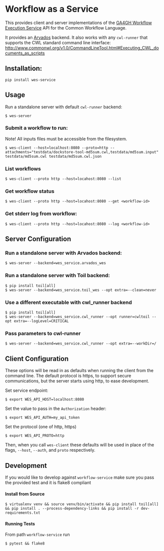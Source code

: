 # Workflow as a Service

This provides client and server implementations of the [GA4GH Workflow
Execution Service](https://github.com/ga4gh/workflow-execution-schemas) API for
the Common Workflow Language.

It provides an [Arvados](https://github.com/curoverse/arvados) backend.  It
also works with any `cwl-runner` that supports the CWL standard command line
interface: http://www.commonwl.org/v1.0/CommandLineTool.html#Executing_CWL_documents_as_scripts

## Installation:

```
pip install wes-service
```

## Usage

Run a standalone server with default `cwl-runner` backend:

```
$ wes-server
```

### Submit a workflow to run:

Note! All inputs files must be accessible from the filesystem.

```
$ wes-client --host=localhost:8080 --proto=http --attachments="testdata/dockstore-tool-md5sum.cwl,testdata/md5sum.input" testdata/md5sum.cwl testdata/md5sum.cwl.json
```

### List workflows

```
$ wes-client --proto http --host=locahost:8080 --list
```

### Get workflow status

```
$ wes-client --proto http --host=locahost:8080 --get <workflow-id>
```

### Get stderr log from workflow:

```
$ wes-client --proto http --host=locahost:8080 --log <workflow-id>
```

## Server Configuration

### Run a standalone server with Arvados backend:

```
$ wes-server --backend=wes_service.arvados_wes
```

### Run a standalone server with Toil backend:

```
$ pip install toil[all]
$ wes-server --backend=wes_service.toil_wes --opt extra=--clean=never
```

### Use a different executable with cwl_runner backend

```
$ pip install toil[all]
$ wes-server --backend=wes_service.cwl_runner --opt runner=cwltoil --opt extra=--logLevel=CRITICAL
```

### Pass parameters to cwl-runner

```
$ wes-server --backend=wes_service.cwl_runner --opt extra=--workDir=/
```

## Client Configuration

These options will be read in as defaults when running the client from the
command line. The default protocol is https, to support secure communications,
but the server starts using http, to ease development.

Set service endpoint:

```
$ export WES_API_HOST=localhost:8080
```

Set the value to pass in the `Authorization` header:

```
$ export WES_API_AUTH=my_api_token
```

Set the protocol (one of http, https)

```
$ export WES_API_PROTO=http
```

Then, when you call `wes-client` these defaults will be used in place of the
flags, `--host`, `--auth`, and `proto` respectively.

## Development
If you would like to develop against `workflow-service` make sure you pass the provided test and it is flake8 compliant

#### Install from Source

```
$ virtualenv venv && source venv/bin/activate && pip install toil[all] && pip install . --process-dependency-links && pip install -r dev-requirements.txt
```

#### Running Tests
From path `workflow-service` run 

```
$ pytest && flake8
```

